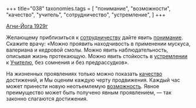 +++
title="038"
taxonomies.tags = [
 "понимание",
 "возможности",
 "качество",
 "учитель",
 "сотрудничество",
 "устремление",
]
+++

[Агни-Йога 1929г](/agni/1929)

Желающему приблизиться к [сотрудничеству](/tags/сотрудничество) дайте явить [понимание](/tags/понимание). Скажите врачу: «Можно проявить находчивость в применении мускуса, валериана и кедровой смолы. Можно явить наблюдательность, описывая жизнь протекающую. Можно явить стойкость в [устремлении](/tags/устремление) к [Учителю](/tags/учитель), без сомнения и без предрассудков».   

На жизненных проявлениях только можно показать [качество](/tags/качество) достижений, и Мы оценим каждую черту продвижения. Каждый час может принести новую неотъемлемую [возможность](/tags/возможности). Явное преимущество может быть получено явным проявлением, — так законно слагаются достижения.